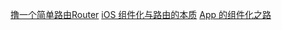 [撸一个简单路由Router](https://www.jianshu.com/p/13c42f4e9af1)
[iOS 组件化与路由的本质](http://www.cocoachina.com/cms/wap.php?action=article&id=27025)
[App 的组件化之路](https://limboy.me/tech/2016/03/10/mgj-components.html)
